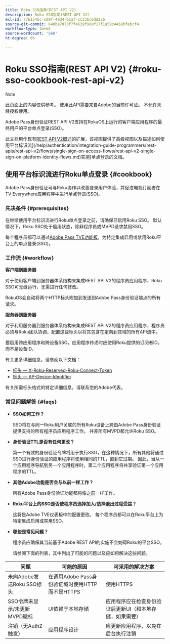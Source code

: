 ```yaml
---
title: Roku SSO指南(REST API V2)
description: Roku SSO指南(REST API V2)
exl-id: 77b154bc-c09f-49d4-b1af-cc33bc6dd22b
source-git-commit: 640ba7073f7f4639f980f17f1a59c4468bfebcf4
workflow-type: tm+mt
source-wordcount: '568'
ht-degree: 0%

---
```


# Roku SSO指南(REST API V2) {#roku-sso-cookbook-rest-api-v2}

>[!NOTE]
>
>此页面上的内容仅供参考。 使用此API需要来自Adobe的当前许可证。 不允许未经授权使用。

Adobe Pass身份验证REST API V2支持在RokuOS上运行的客户端应用程序的最终用户的平台单点登录(SSO)。

此文档用作现有[REST API V2概述](/help/authentication/integration-guide-programmers/rest-apis/rest-api-v2/rest-api-v2-overview.md)的扩展，该视图提供了高级视图以及描述如何使用平台标识流](/help/authentication/integration-guide-programmers/rest-apis/rest-api-v2/flows/single-sign-on-access-flows/rest-api-v2-single-sign-on-platform-identity-flows.md)实施[单点登录的文档。

## 使用平台标识流进行Roku单点登录 {#cookbook}

Adobe Pass身份验证可与Roku协作以改善登录用户体验，并促进电视订阅者在TV Everywhere应用程序中进行单点登录(SSO)。

### 先决条件 {#prerequisites}

在继续使用平台标识流进行Roku单点登录之前，请确保已启用Roku SSO。 默认情况下，Roku SSO处于启用状态，除非程序员或MVPD请求禁用SSO。

每个程序员都可以通过[Adobe Pass TVE功能板](https://experience.adobe.com/pass/authentication)，为特定集成启用或禁用Roku平台上的单点登录(SSO)。

### 工作流 {#workflow}

**客户端到服务器**

对于使用客户端到服务器体系结构来集成REST API V2的程序员应用程序，Roku SSO可无缝运行，无需进行任何修改。

RokuOS会自动将两个HTTP标头附加到发送到Adobe Pass身份验证端点的所有请求。

**服务器到服务器**

对于利用服务器到服务器体系结构来集成REST API V2的程序员应用程序，程序员必须与Roku团队协调，配置这些标头以将其包含在定向到其域的所有API流中。

要启用跨应用程序和跨设备SSO，应用程序传递时应使用Roku提供的订阅者ID，而不是设备ID。

有关更多详细信息，请参阅以下文档：

* [标头 — X-Roku-Reserved-Roku-Connect-Token](/help/authentication/integration-guide-programmers/rest-apis/rest-api-v2/appendix/headers/rest-api-v2-appendix-headers-x-roku-reserved-roku-connect-token.md)
* [标头 — AP-Device-Identifier](/help/authentication/integration-guide-programmers/rest-apis/rest-api-v2/appendix/headers/rest-api-v2-appendix-headers-ap-device-identifier.md)

有关所需标头格式的特定详细信息，请联系您的Adobe代表。

### 常见问题解答 {#faqs}

* **SSO如何工作？**

  SSO将在与同一Roku用户关联的所有Roku设备上跨由Adobe Pass身份验证提供支持的所有程序员应用程序工作。 并非所有MVPD都允许Roku SSO。


* **身份验证TTL是否有任何更改？**

  第一个有效的身份验证令牌将用于执行SSO，在这种情况下，所有其他将通过SSO进行身份验证的应用程序将使用相同的TTL，直到它过期。 因此，当从一个应用程序导航到另一个应用程序时，第二个应用程序将共享验证第一个应用程序的TTL。


* **其他Adobe功能是否会与以前一样工作？**

  所有Adobe Pass身份验证功能都将像之前一样工作。


* **Roku平台上的SSO是否使程序员选择加入/选择退出过程受益？**

  这将是Adobe TVE仪表板中的配置更改。 每个程序员都可以在Roku平台上为特定集成启用或禁用SSO。


* **哪些是常见问题？**

  程序员应确保其当前基于Adobe REST API的实施不会妨碍Roku的平台SSO。

  请参阅下面的列表，其中列出了可能的问题以及应如何解决这些问题。

| 问题 | 可能的原因 | 可采用的解决方案 |
|--------------------------------------------------|----------------------------------------------------------------------------|--------------------------------------------------------------------------------------------|
| 未向Adobe发送Roku SSO标头 | 在调用Adobe Pass身份验证域时使用HTTP而不是HTTPS | 使用HTTPS |
| SSO令牌未显示/未更新MVPD徽标 | UI依赖于本地存储 | 应用程序应在检查身份验证后更新UI（和本地存储，如果需要） |
| 注销（无AuthZ触发） | 应用程序设计 | 应更新应用程序，以免在后台执行注销 |
